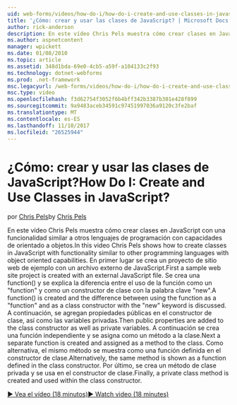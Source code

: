 ```yaml
---
uid: web-forms/videos/how-do-i/how-do-i-create-and-use-classes-in-javascript
title: '¿Cómo: crear y usar las clases de JavaScript? | Microsoft Docs'
author: rick-anderson
description: En este vídeo Chris Pels muestra cómo crear clases en JavaScript con una funcionalidad similar a otros lenguajes de programación con orientado a objetos capabilitie...
ms.author: aspnetcontent
manager: wpickett
ms.date: 01/08/2010
ms.topic: article
ms.assetid: 348d1bda-69e0-4cb5-a59f-a104133c2f93
ms.technology: dotnet-webforms
ms.prod: .net-framework
msc.legacyurl: /web-forms/videos/how-do-i/how-do-i-create-and-use-classes-in-javascript
msc.type: video
ms.openlocfilehash: f3d62754f3052f6b4bff342b3387b301e428f899
ms.sourcegitcommit: 9a9483aceb34591c97451997036a9120c3fe2baf
ms.translationtype: MT
ms.contentlocale: es-ES
ms.lasthandoff: 11/10/2017
ms.locfileid: "26525944"
---
```

<a name="how-do-i-create-and-use-classes-in-javascript"></a><span data-ttu-id="81b5f-104">¿Cómo: crear y usar las clases de JavaScript?</span><span class="sxs-lookup"><span data-stu-id="81b5f-104">How Do I: Create and Use Classes in JavaScript?</span></span>
====================
<span data-ttu-id="81b5f-105">por [Chris Pels](https://twitter.com/chrispels)</span><span class="sxs-lookup"><span data-stu-id="81b5f-105">by [Chris Pels](https://twitter.com/chrispels)</span></span>

<span data-ttu-id="81b5f-106">En este vídeo Chris Pels muestra cómo crear clases en JavaScript con una funcionalidad similar a otros lenguajes de programación con capacidades de orientado a objetos.</span><span class="sxs-lookup"><span data-stu-id="81b5f-106">In this video Chris Pels shows how to create classes in JavaScript with functionality similar to other programming languages with object oriented capabilities.</span></span> <span data-ttu-id="81b5f-107">En primer lugar se crea un proyecto de sitio web de ejemplo con un archivo externo de JavaScript.</span><span class="sxs-lookup"><span data-stu-id="81b5f-107">First a sample web site project is created with an external JavaScript file.</span></span> <span data-ttu-id="81b5f-108">Se crea una function() y se explica la diferencia entre el uso de la función como un "function" y como un constructor de clase con la palabra clave "new".</span><span class="sxs-lookup"><span data-stu-id="81b5f-108">A function() is created and the difference between using the function as a "function" and as a class constructor with the "new" keyword is discussed.</span></span> <span data-ttu-id="81b5f-109">A continuación, se agregan propiedades públicas en el constructor de clase, así como las variables privadas.</span><span class="sxs-lookup"><span data-stu-id="81b5f-109">Then public properties are added to the class constructor as well as private variables.</span></span> <span data-ttu-id="81b5f-110">A continuación se crea una función independiente y se asigna como un método a la clase.</span><span class="sxs-lookup"><span data-stu-id="81b5f-110">Next a separate function is created and assigned as a method to the class.</span></span> <span data-ttu-id="81b5f-111">Como alternativa, el mismo método se muestra como una función definida en el constructor de clase.</span><span class="sxs-lookup"><span data-stu-id="81b5f-111">Alternatively, the same method is shown as a function defined in the class constructor.</span></span> <span data-ttu-id="81b5f-112">Por último, se crea un método de clase privada y se usa en el constructor de clase.</span><span class="sxs-lookup"><span data-stu-id="81b5f-112">Finally, a private class method is created and used within the class constructor.</span></span>

[<span data-ttu-id="81b5f-113">&#9654; Vea el vídeo (18 minutos)</span><span class="sxs-lookup"><span data-stu-id="81b5f-113">&#9654; Watch video (18 minutes)</span></span>](https://channel9.msdn.com/Blogs/ASP-NET-Site-Videos/how-do-i-create-and-use-classes-in-javascript)

